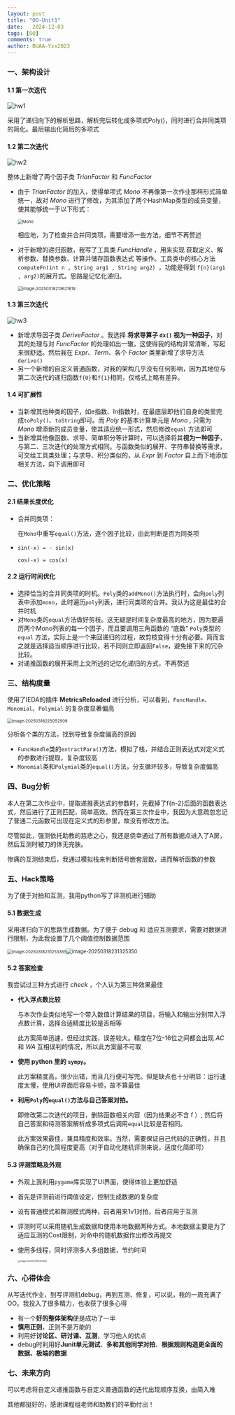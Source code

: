 ```yaml
---
layout: post
title: "OO-Unit1"
date:   2024-12-03
tags: [OO]
comments: true
author: BUAA-Yzx2023
---
```


<!-- more -->
### 一、架构设计

#### 1.1 第一次迭代

![hw1](./hw1.png)

采用了递归向下的解析思路，解析完后转化成多项式Poly()，同时进行合并同类项的简化。最后输出化简后的多项式

#### 1.2 第二次迭代

![hw2](./hw2.png)

整体上新增了两个因子类  $TrianFactor$  和  $FuncFactor$  

- 由于  $TrianFactor$  的加入，使得单项式  $Mono$  不再像第一次作业那样形式简单统一，故对  $Mono$  进行了修改，为其添加了两个HashMap类型的成员变量，使其能够统一于以下形式：

  <img src="./Mono.png" alt="Mono" style="zoom:67%;" />

  相应地，为了检查并合并同类项，需要增添一些方法，细节不再赘述

- 对于新增的递归函数，我写了工具类  $FuncHandle$  ，用来实现  获取定义、解析参数、替换参数、计算并储存函数表达式 等操作。工具类中的核心方法 `computeFn(int n , String arg1 , String arg2) `，功能是得到 `f{n}(arg1 , arg2)`的展开式。思路是记忆化递归。

  <img src="./../AppData/Roaming/Typora/typora-user-images/image-20250318213621819.png" alt="image-20250318213621819" style="zoom:67%;" />

#### 1.3 第三次迭代

![hw3](./hw3.png)

- 新增求导因子类  $DeriveFactor$  。我选择 **将求导算子 `dx()` 视为一种因子**，对其的处理与对 $FuncFactor$ 的处理如出一辙，这使得我的结构非常清晰，写起来很舒适。然后我在 $Expr$、$Term$、各个  $Factor$ 类里新增了求导方法 `derive()`
- 另一个新增的自定义普通函数，对我的架构几乎没有任何影响，因为其地位与第二次迭代的递归函数`f{0}`和`f{1}`相同，仅格式上略有差异。

#### 1.4 可扩展性

- 当新增其他种类的因子，如e指数、ln指数时，在最底层即他们自身的类里完成`toPoly()`、`toString`即可。而 $Poly$ 的基本计算单元是  $Mono$ , 只需为  $Mono$  增添新的成员变量，使其适应统一形式，然后修改`equal` 方法即可
- 当新增其他像函数、求导、简单积分等计算时，可以选择将其**视为一种因子**，与第二、三次迭代的处理方式相同。与函数类似的展开、字符串替换等需求，可交给工具类处理；与求导、积分类似的，从  $Expr$ 到  $Factor$  自上而下地添加相关方法，向下调用即可



### 二、优化策略

#### 2.1 结果长度优化

- 合并同类项：

  在`Mono`中重写`equal()`方法，逐个因子比较，由此判断是否为同类项

- `sin(-x) = - sin(x)`

  `cos(-x) = cos(x)`

#### 2.2 运行时间优化

- 选择恰当的合并同类项的时机。`Poly`类的`addMono()`方法执行时，会向`poly`列表中添加`mono`，此时遍历`poly`列表，进行同类项的合并。我认为这是最佳的合并时机
- 对`Mono`类的`equal`方法做好剪枝。这无疑是时间复杂度最高的地方，因为要遍历两个Mono列表的每一个因子，而且要调用三角函数的 “底数” `Poly`类型的 `equal` 方法，实际上是一个来回递归的过程，故剪枝变得十分有必要。简而言之就是选择适当顺序进行比较，若不同则立即返回`False`，避免接下来的冗杂比较。
- 对递推函数的展开采用上文所述的记忆化递归的方式，不再赘述



### 三、结构度量

使用了IEDA的插件 **MetricsReloaded** 进行分析，可以看到，`FuncHandle`、`Monomial`、`Polymial` 的复杂度显著偏高

 <img src="./../AppData/Roaming/Typora/typora-user-images/image-20250318225052509.png" alt="image-20250318225052509" style="zoom:67%;" />

分析各个类的方法，找到导致复杂度偏高的原因

- `FuncHandle`类的`extractPara()`方法，模拟了栈，并结合正则表达式对定义式的参数进行提取，复杂度较高
- `Monomial`类和`Polymial`类的`equal()`方法，分支循环较多，导致复杂度偏高



### 四、Bug分析

本人在第二次作业中，提取递推表达式的参数时，先截掉了f{n-2}后面的函数表达式，然后进行了正则匹配，简单高效。然而在第三次作业中，我因为大意疏忽忘记了普通二元函数可出现在定义式的形参里，故没有修改方法。

尽管如此，强测依托助教的慈悲之心，我还是侥幸通过了所有数据点进入了A房，然后互测时被刀的体无完肤。

惨痛的互测结束后，我通过模拟栈来判断括号嵌套层数，进而解析函数的参数

### 五、Hack策略

为了便于对拍和互测，我用python写了评测机进行辅助

#### 5.1 数据生成

采用递归向下的思路生成数据。为了便于 debug 和 适应互测要求，需要对数据进行限制，为此我设置了几个阈值控制数据范围 

 <img src="./../AppData/Roaming/Typora/typora-user-images/image-20250318231253355.png" alt="image-20250318231253355" style="zoom:67%;" /><img src="./../AppData/Roaming/Typora/typora-user-images/image-20250318231325350.png" alt="image-20250318231325350" style="zoom:80%;" />

#### 5.2 答案检查

我尝试过三种方式进行 $check$ ，个人认为第三种效果最佳

- **代入浮点数比较**

  与本次作业类似地写一个带入数值计算结果的项目，将输入和输出分别带入浮点数计算，选择合适精度比较是否相等

  此方案简单迅速，但经过实践，误差较大。精度在7位-16位之间都会出现 $AC$ 和 $WA$ 互相误判的情况，所以此方案最不可取

- **使用 python 里的 `sympy`。**

  此方案精度高，很少出错，而且几行便可写完。但是缺点也十分明显：运行速度太慢，使用UI界面后容易卡顿，故不算最佳

- **利用`Poly`的`equal()`方法与自己答案对拍。**

  即修改第二次迭代的项目，删除函数相关内容（因为结果必不含 f ）, 然后将自己答案和待测答案解析成多项式后调用`equal`比较是否相同。

  此方案效果最佳，兼具精度和效率。当然，需要保证自己代码的正确性，并且确保自己的化简程度更高（对于自动化随机评测来说，适度化简即可）

#### 5.3 评测策略及外观

- 外观上我利用`pygame`库实现了UI界面，使得体验上更加舒适

- 首先是评测前进行阈值设定，控制生成数据的复杂度

- 设有普通模式和群测模式两种，前者用来1v1对拍，后者应用于互测

- 评测时可以采用随机生成数据和使用本地数据两种方式。本地数据主要是为了适应互测的Cost限制，对命中的随机数据作出修改再提交

- 使用多线程，同时评测多人多组数据，节约时间

  <img src="./../AppData/Roaming/Typora/typora-user-images/image-20250319105235842.png" alt="image-20250319105235842" style="zoom:33%;" />

  

### 六、心得体会

从写迭代作业，到写评测机debug，再到互测、修复，可以说，我的一周充满了OO。我投入了很多精力，也收获了很多心得

- 有一个**好的整体架构**便是成功了一半
- **慎用正则**，正则不是万能的
- 利用好**讨论区、研讨课、互测**，学习他人的优点
- debug时利用好**Junit单元测试**、**多和其他同学对拍**、**根据规则构造更全面的数据、极端的数据**

### 七、未来方向

可以考虑将自定义递推函数与自定义普通函数的迭代出现顺序互换，由简入难

其他都挺好的，感谢课程组老师和助教们的辛勤付出！

